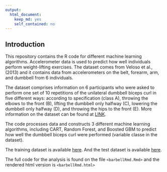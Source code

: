 ```yaml
---
output: 
  html_document: 
    keep_md: yes
    self_contained: no
---
```

## Introduction

This repository contains the R code for different machine learning algorithms. Accelerometer data is used to predict how well individuals perform weight-lifting exercises. The dataset comes from Veloso et al., (2013) and it contains data from accelerometers on the belt, forearm, arm, and dumbbell from 6 individuals.  

The dataset comprises information on 6 participants who were asked to perform one set of 10 repetitions of the unilateral dumbbell biceps curl in five different ways: according to specification (class A), throwing the elbows to the front (B), lifting the dumbbell only halfway (C), lowering the dumbbell only halfway (D), and throwing the hips to the front (E). More information on the dataset can be found at [LINK](http://groupware.les.inf.puc-rio.br/har).   

The code processes data and constructs 3 different machine learning algorithms, including CART, Random Forest, and Boosted GBM to predict how well the dumbbell biceps curl were performed (variable classe in the dataset).   

The training dataset is available [here](https://d396qusza40orc.cloudfront.net/predmachlearn/pml-training.csv). And the test dataset is available [here](https://d396qusza40orc.cloudfront.net/predmachlearn/pml-testing.csv).    

The full code for the analysis is found on the file `<barbellRmd.Rmd>` and the rendered html version is `<barbellRmd.html>`   
